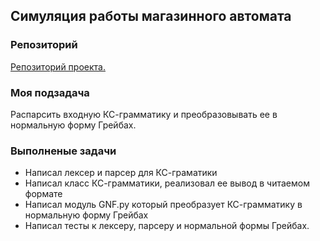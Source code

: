 ## Симуляция работы магазинного автомата

### Репозиторий
[Репозиторий проекта.](https://github.com/almazov03/PDA-Simulation)

### Моя подзадача
Распарсить входную КС-грамматику и преобразовывать ее в нормальную форму Грейбах.

### Выполненые задачи
* Написал лексер и парсер для КС-граматики
* Написал класс КС-грамматики, реализовал ее вывод в читаемом формате
* Написал модуль GNF.py который преобразует КС-грамматику в нормальную форму Грейбах
* Написал тесты к лексеру, парсеру и нормальной формы Грейбах.
